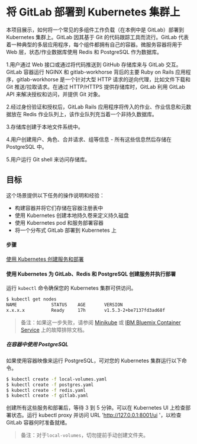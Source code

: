 # 将 GitLab 部署到 Kubernetes 集群上

本项目展示，如何将一个常见的多组件工作负载（在本例中是 GitLab）部署到 Kubernetes 集群上。GitLab 因其基于 Git 的代码跟踪工具而流行。GitLab 代表着一种典型的多层应用程序，每个组件都拥有自己的容器。微服务容器将用于 Web 层，状态/作业数据库使用 Redis 和 PostgreSQL 作为数据库。  


1.用户通过 Web 接口或通过将代码推送到 GitHub 存储库来与 GitLab 交互。GitLab 容器运行 NGINX 和 gitlab-workhorse 背后的主要 Ruby on Rails 应用程序，gitlab-workhorse 是一个针对大型 HTTP 请求的逆向代理，比如文件下载和 Git 推送/拉取请求。在通过 HTTP/HTTPS 提供存储库时，GitLab 利用 GitLab API 来解决授权和访问，并提供 Git 对象。

2.经过身份验证和授权后，GitLab Rails 应用程序将传入的作业、作业信息和元数据放在 Redis 作业队列上，该作业队列充当着一个非持久数据库。

3.存储库创建于本地文件系统中。

4.用户创建用户、角色、合并请求、组等信息 - 所有这些信息然后存储在 PostgreSQL 中。

5.用户运行 Git shell 来访问存储库。

## 目标
这个场景提供以下任务的操作说明和经验：

- 构建容器并将它们存储在容器注册表中
- 使用 Kubernetes 创建本地持久卷来定义持久磁盘
- 使用 Kubernetes pod 和服务部署容器
- 将一个分布式 GitLab 部署到 Kubernetes 上

#### 步骤

[使用 Kubernetes 创建服务和部署](#1-use-kubernetes-to-create-services-and-deployments-for-gitlab-redis-and-postgresql)

#### 使用 Kubernetes 为 GitLab、Redis 和 PostgreSQL 创建服务并执行部署

运行 `kubectl` 命令确保您的 Kubernetes 集群可供访问。  

```bash
$ kubectl get nodes
NAME             STATUS    AGE       VERSION
x.x.x.x          Ready     17h       v1.5.3-2+be7137fd3ad68f
```

> 备注：如果这一步失败，请参阅 [Minikube](https://kubernetes.io/docs/getting-started-guides/minikube) 或 [IBM Bluemix Container Service](https://console.ng.bluemix.net/docs/containers/cs_troubleshoot.html#cs_troubleshoot) 上的故障排除文档。

##### 在容器中使用 PostgreSQL

如果使用容器映像来运行 PostgreSQL，可对您的 Kubernetes 集群运行以下命令。

```bash
$ kubectl create -f local-volumes.yaml
$ kubectl create -f postgres.yaml
$ kubectl create -f redis.yaml
$ kubectl create -f gitlab.yaml
```

创建所有这些服务和部署后，等待 3 到 5 分钟。可以在 Kubernetes UI 上检查部署状态。运行 kubectl proxy 并访问 URL 'http://127.0.0.1:8001/ui  '，以检查 GitLab 容器何时准备就绪。

> 备注：对于`local-volumes`，切勿提前手动创建文件夹。

